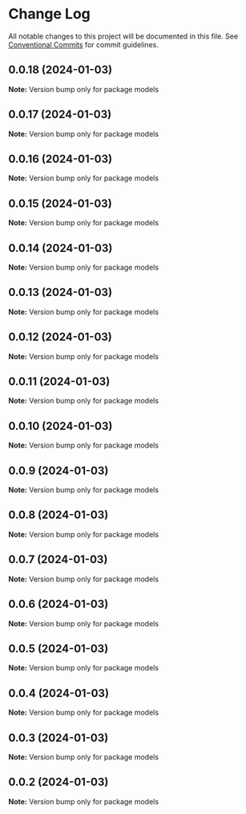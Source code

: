 # Change Log

All notable changes to this project will be documented in this file.
See [Conventional Commits](https://conventionalcommits.org) for commit guidelines.

## 0.0.18 (2024-01-03)

**Note:** Version bump only for package models





## 0.0.17 (2024-01-03)

**Note:** Version bump only for package models





## 0.0.16 (2024-01-03)

**Note:** Version bump only for package models





## 0.0.15 (2024-01-03)

**Note:** Version bump only for package models





## 0.0.14 (2024-01-03)

**Note:** Version bump only for package models





## 0.0.13 (2024-01-03)

**Note:** Version bump only for package models





## 0.0.12 (2024-01-03)

**Note:** Version bump only for package models





## 0.0.11 (2024-01-03)

**Note:** Version bump only for package models





## 0.0.10 (2024-01-03)

**Note:** Version bump only for package models





## 0.0.9 (2024-01-03)

**Note:** Version bump only for package models





## 0.0.8 (2024-01-03)

**Note:** Version bump only for package models





## 0.0.7 (2024-01-03)

**Note:** Version bump only for package models





## 0.0.6 (2024-01-03)

**Note:** Version bump only for package models





## 0.0.5 (2024-01-03)

**Note:** Version bump only for package models





## 0.0.4 (2024-01-03)

**Note:** Version bump only for package models





## 0.0.3 (2024-01-03)

**Note:** Version bump only for package models





## 0.0.2 (2024-01-03)

**Note:** Version bump only for package models
